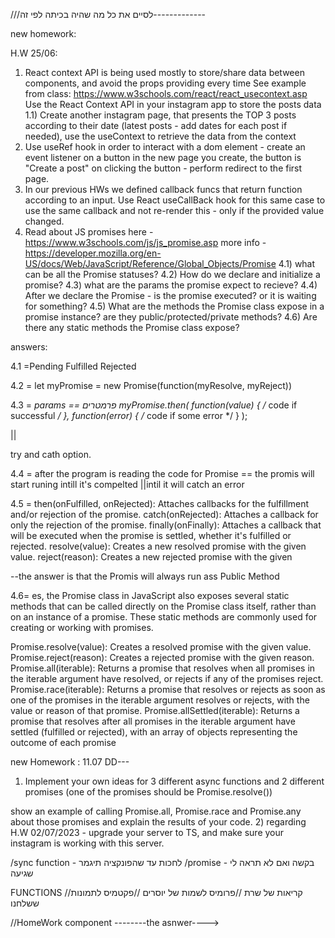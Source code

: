 <!-- 1.3) Present an example how to use useEffect to fetch for this object array from another server.


(hint: use array.map to iterate and build the components)

???
2) Build another component for the project, add 3 props from outside to the component and define a type for those props

??


left to end :

  2.1) Read about setInterval - https://www.w3schools.com/jsref/met_win_setinterval.asp
  Inside the component - use the interval for updating once in a minute the state (using useState) called "greenLight" to true - this flag is a boolean "green light" that should be turned-off (false) after 1 second
  2.2) Create a function that calculates the remaining seconds for the day (until 00:00 today), use the hook useMemo to calculate this only when the flag "greenLight" is true!
  2.3) Present the remaining seconds for the day in the return() from the component.
3) Read about useContext, useRef, useCallback - explain in class their usage.
  -->

///לסיים את כל מה שהיה בכיתה לפי זה-------------  <!-- Done -->

new homework:

H.W 25/06:
1) React context API is being used mostly to store/share data between components, and avoid the props providing every time
See example from class: https://www.w3schools.com/react/react_usecontext.asp
Use the React Context API in your instagram app to store the posts data
1.1) Create another instagram page, that presents the TOP 3 posts according to their date (latest posts - add dates for each post if needed), use the useContext to retrieve the data from the context  
2) Use useRef hook in order to interact with a dom element - create an event listener on a button in the new page you create, the button is "Create a post"
on clicking the button - perform redirect to the first page.
3) In our previous HWs we defined callback funcs that return function according to an input.
    Use React useCallBack hook for this same case to use the same callback and not re-render this - only if the provided value changed.
4) Read about JS promises here - 
https://www.w3schools.com/js/js_promise.asp
more info - https://developer.mozilla.org/en-US/docs/Web/JavaScript/Reference/Global_Objects/Promise
 4.1) what can be all the Promise statuses?
 4.2) How do we declare and initialize a promise?
 4.3) what are the params the promise expect to recieve?
 4.4) After we declare the Promise - is the promise executed? or it is waiting for something?
 4.5) What are the methods the Promise class expose in a promise instance? are they public/protected/private methods?
 4.6) Are there any static methods the Promise class expose?


 answers:

4.1 =Pending
Fulfilled
Rejected


4.2 =
let myPromise = new Promise(function(myResolve, myReject))

4.3 =
*params == פרמטרים
myPromise.then(
  function(value) { /* code if successful */ },
  function(error) { /* code if some error */ }
);

||

try and cath option.

4.4 =
after the program is reading the code for Promise == the promis will start runing intill it's compelted ||intil it will catch an error  

4.5 =
then(onFulfilled, onRejected): Attaches callbacks for the fulfillment and/or rejection of the promise.
catch(onRejected): Attaches a callback for only the rejection of the promise.
finally(onFinally): Attaches a callback that will be executed when the promise is settled, whether it's fulfilled or rejected.
resolve(value): Creates a new resolved promise with the given value.
reject(reason): Creates a new rejected promise with the given

--the answer is that the Promis will always run ass Public Method


4.6=
es, the Promise class in JavaScript also exposes several static methods that can be called directly on the Promise class itself, rather than on an instance of a promise. These static methods are commonly used for creating or working with promises.


Promise.resolve(value): Creates a resolved promise with the given value.
Promise.reject(reason): Creates a rejected promise with the given reason.
Promise.all(iterable): Returns a promise that resolves when all promises in the iterable argument have resolved, or rejects if any of the promises reject.
Promise.race(iterable): Returns a promise that resolves or rejects as soon as one of the promises in the iterable argument resolves or rejects, with the value or reason of that promise.
Promise.allSettled(iterable): Returns a promise that resolves after all promises in the iterable argument have settled (fulfilled or rejected), with an array of objects representing the outcome of each promise

new Homework : 11.07
DD---
1) Implement your own ideas for 3 different async functions and 2 different promises (one of the promises should be Promise.resolve())

show an example of calling Promise.all, Promise.race and Promise.any about those promises and explain the results of your code.
2) regarding H.W 02/07/2023 - upgrade your server to TS, and make sure your instagram is working with this server.


/sync function - לחכות עד שהפונקציה תיגמר 
/promise - בקשה ואם לא תראה לי שגיעה

FUNCTIONS
//קריאות של שרת 
//פרומיס לשמות של יוסרים 
//פקטמיס לתמונות ששלחנו 

//HomeWork component --------the asnwer---->



